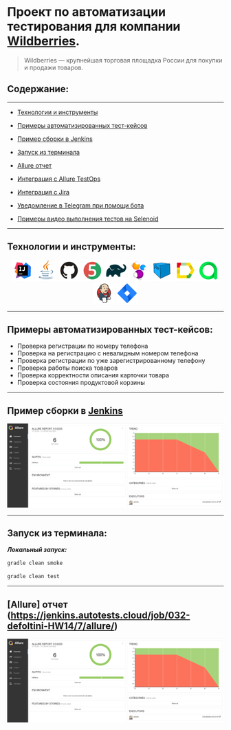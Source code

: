 # Проект по автоматизации тестирования для компании [Wildberries](https://www.wildberries.ru/).

> Wildberries — крупнейшая торговая площадка России для покупки и продажи товаров.

## **Содержание:**

____

* <a href="#tools">Технологии и инструменты</a>

* <a href="#cases">Примеры автоматизированных тест-кейсов</a>

* <a href="#jenkins">Пример сборки в Jenkins</a>

* <a href="#console">Запуск из терминала</a>

* <a href="#allure">Allure отчет</a>

* <a href="#allure-testops">Интеграция с Allure TestOps</a>

* <a href="#jira">Интеграция с Jira</a>

* <a href="#telegram">Уведомление в Telegram при помощи бота</a>

* <a href="#video">Примеры видео выполнения тестов на Selenoid</a>
____
<a id="tools"></a>
## <a name="Технологии и инструменты">**Технологии и инструменты:**</a>

<p align="center">  
<a href="https://www.jetbrains.com/idea/"><img src="icons/Intelij_IDEA.svg" width="50" height="50"  alt="IDEA"/></a>  
<a href="https://www.java.com/"><img src="icons/Java.svg" width="50" height="50"  alt="Java"/></a>  
<a href="https://github.com/"><img src="icons/Github.svg" width="50" height="50"  alt="Github"/></a>  
<a href="https://junit.org/junit5/"><img src="icons/JUnit5.svg" width="50" height="50"  alt="JUnit 5"/></a>  
<a href="https://gradle.org/"><img src="icons/Gradle.svg" width="50" height="50"  alt="Gradle"/></a>  
<a href="https://selenide.org/"><img src="icons/Selenide.svg" width="50" height="50"  alt="Selenide"/></a>  
<a href="https://aerokube.com/selenoid/"><img src="icons/Selenoid.svg" width="50" height="50"  alt="Selenoid"/></a>  
<a href="ht[images](images)tps://github.com/allure-framework/allure2"><img src="icons/Allure.svg" width="50" height="50"  alt="Allure"/></a> 
<a href="https://qameta.io/"><img src="icons/Allure2.svg" width="50" height="50"  alt="Allure TestOps"/></a>   
<a href="https://www.jenkins.io/"><img src="icons/Jenkins.svg" width="50" height="50"  alt="Jenkins"/></a>  
<a href="https://www.atlassian.com/ru/software/jira/"><img src="icons/Jira.svg" width="50" height="50"  alt="Jira"/></a>  
</p>

____

<a id="cases"></a>  
## <a name="Примеры автоматизированных тест-кейсов"><strong>Примеры автоматизированных тест-кейсов:</strong></a>  



- Проверка регистрации по номеру телефона
- Проверка на регистрацию с невалидным номером телефона
- Проверка регистрации по уже зарегистрированному телефону
- Проверка работы поиска товаров
- Проверка корректности описания карточки товара
- Проверка состояния продуктовой корзины

____


<a id="jenkins"></a>

## </a>Пример сборки в [Jenkins](https://jenkins.autotests.cloud/job/032-defoltini-HW14/7/)</a>

<p align="center">  
<a href="https://jenkins.autotests.cloud/job/032-defoltini-HW14/7/"><img src="icons/Allure.PNG" alt="Jenkins" width="950"/></a>  
</p>


____

<a id="console"></a>  
## <a name="Запуск из терминала"><strong>Запуск из терминала:</strong></a>  

***Локальный запуск:***
```bash  
gradle clean smoke
```
```bash  
gradle clean test
```

____

<a id="allure"></a>

## </a> [Allure] отчет (https://jenkins.autotests.cloud/job/032-defoltini-HW14/7/allure/)</a>

<p align="center">  
<a href="https://jenkins.autotests.cloud/job/032-defoltini-HW14/7/allure/"><img src="icons/Allure.PNG" alt="Allure" width="950"/></a>  
</p>
